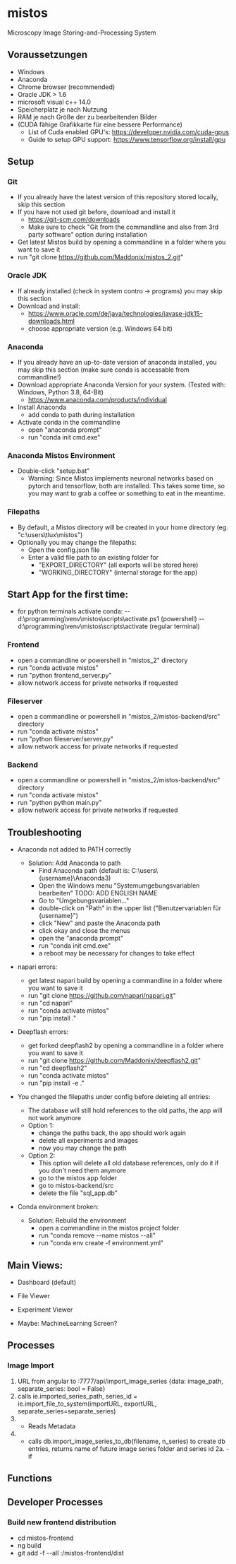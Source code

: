 # mistos
Microscopy Image Storing-and-Processing System

## Voraussetzungen
- Windows
- Anaconda
- Chrome browser (recommended)
- Oracle JDK > 1.6
- microsoft visual c++ 14.0
- Speicherplatz je nach Nutzung
- RAM je nach Größe der zu bearbeitenden Bilder
- (CUDA fähige Grafikkarte für eine bessere Performance)
    - List of Cuda enabled GPU's: https://developer.nvidia.com/cuda-gpus
    - Guide to setup GPU support: https://www.tensorflow.org/install/gpu

## Setup
### Git
- If you already have the latest version of this repository stored locally, skip this section
- If you have not used git before, download and install it
    - https://git-scm.com/downloads
    - Make sure to check "Git from the commandline and also from 3rd party software" option during installation 
- Get latest Mistos build by opening a commandline in a folder where you want to save it
- run "git clone https://github.com/Maddonix/mistos_2.git"

### Oracle JDK
- If already installed (check in system contro -> programs) you may skip this section
- Download and install: 
    - https://www.oracle.com/de/java/technologies/javase-jdk15-downloads.html
    - choose appropriate version (e.g. Windows 64 bit)

### Anaconda
- If you already have an up-to-date version of anaconda installed, you may skip this section (make sure conda is accessable from commandline!)
- Download appropriate Anaconda Version for your system. (Tested with: Windows, Python 3.8, 64-Bit)
    - https://www.anaconda.com/products/individual
- Install Anaconda
    - add conda to path during installation
- Activate conda in the commandline
    - open "anaconda prompt"
    - run "conda init cmd.exe"

### Anaconda Mistos Environment
- Double-click "setup.bat"
    - Warning: Since Mistos implements neuronal networks based on pytorch and tensorflow, both are installed. This takes some time, so you may want to grab a coffee or something to eat in the meantime. 

### Filepaths
- By default, a Mistos directory will be created in your home directory (eg. "c:\\users\\tlux\\mistos")
- Optionally you may change the filepaths:
    - Open the config.json file
    - Enter a valid file path to an existing folder for 
        - "EXPORT_DIRECTORY" (all exports will be stored here)
        - "WORKING_DIRECTORY" (internal storage for the app)

## Start App for the first time:
- for python terminals activate conda: 
-- d:\programming\venv\mistos\scripts\activate.ps1 (powershell)
-- d:\programming\venv\mistos\scripts\activate (regular terminal)

### Frontend
- open a commandline or powershell in "mistos_2" directory
- run "conda activate mistos"
- run "python frontend_server.py"
- allow network access for private networks if requested

### Fileserver
- open a commandline or powershell in "mistos_2/mistos-backend/src" directory
- run "conda activate mistos"
- run "python fileserver/server.py"
- allow network access for private networks if requested

### Backend
- open a commandline or powershell in "mistos_2/mistos-backend/src" directory
- run "conda activate mistos"
- run "python python main.py"
- allow network access for private networks if requested


## Troubleshooting
- Anaconda not added to PATH correctly
    - Solution: Add Anaconda to path
        - Find Anaconda path (default is: C:\\users\\{username}\\Anaconda3)
        - Open the Windows menu "Systemumgebungsvariablen bearbeiten" TODO: ADD ENGLISH NAME
        - Go to "Umgebungsvariablen..."
        - double-click on "Path" in the upper list ("Benutzervariablen für {username}")
        - click "New" and paste the Anaconda path
        - click okay and close the menus
        - open the "anaconda prompt"
        - run "conda init cmd.exe"
        - a reboot may be necessary for changes to take effect

- napari errors: 
    - get latest napari build by opening a commandline in a folder where you want to save it
    - run "git clone https://github.com/napari/napari.git"
    - run "cd napari"
    - run "conda activate mistos"
    - run "pip install ."

- Deepflash errors:
    - get forked deepflash2 by opening a commandline in a folder where you want to save it
    - run "git clone https://github.com/Maddonix/deepflash2.git"
    - run "cd deepflash2"
    - run "conda activate mistos"
    - run "pip install -e ."

- You changed the filepaths under config before deleting all entries:
    - The database will still hold references to the old paths, the app will not work anymore
    - Option 1: 
        - change the paths back, the app should work again
        - delete all experiments and images
        - now you may change the path
    - Option 2: 
        - This option will delete all old database references, only do it if you don't need them anymore
        - go to the mistos app folder
        - go to mistos-backend/src
        - delete the file "sql_app.db"

- Conda environment broken:
    - Solution: Rebuild the environment
        - open a commandline in the mistos project folder
        - run "conda remove --name mistos --all"
        - run "conda env create -f environment.yml"


## Main Views:
- Dashboard (default)
- File Viewer
- Experiment Viewer

- Maybe: MachineLearning Screen?

## Processes
### Image Import
1. URL from angular to :7777/api/import_image_series {data: image_path, separate_series: bool = False}
2. calls ie.imported_series_path, series_id = ie.import_file_to_system(importURL, exportURL, separate_series=separate_series)
2. - Reads Metadata
2. - calls db.import_image_series_to_db(filename, n_series) to create db entries, returns name of future image series folder and series id 
2a. - if 


## Functions

## Developer Processes
### Build new frontend distribution
- cd mistos-frontend
- ng build
- git add -f --all :/mistos-frontend/dist